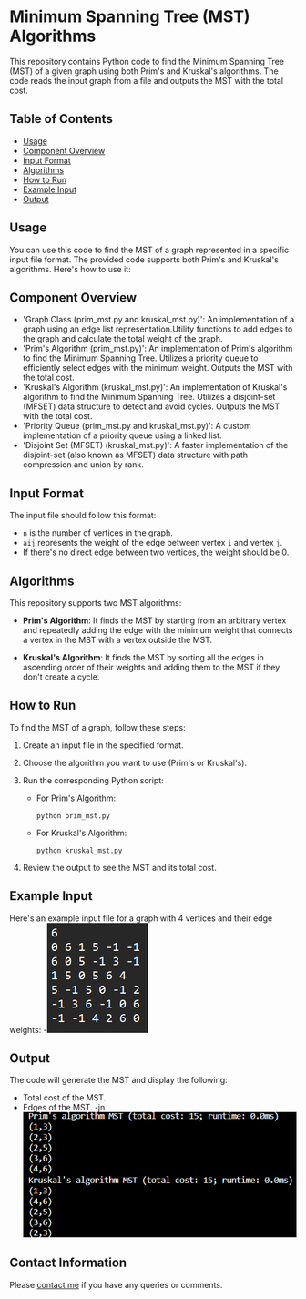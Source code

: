 # Minimum Spanning Tree (MST) Algorithms

This repository contains Python code to find the Minimum Spanning Tree (MST) of a given graph using both Prim's and Kruskal's algorithms. The code reads the input graph from a file and outputs the MST with the total cost.


## Table of Contents

- [Usage](#usage)
- [Component Overview](#component-overview)
- [Input Format](#input-format)
- [Algorithms](#algorithms)
- [How to Run](#how-to-run)
- [Example Input](#example-input)
- [Output](#output)


## Usage

You can use this code to find the MST of a graph represented in a specific input file format. The provided code supports both Prim's and Kruskal's algorithms. Here's how to use it:


## Component Overview

- 'Graph Class (prim_mst.py and kruskal_mst.py)': An implementation of a graph using an edge list representation.Utility functions to add edges to the graph and calculate the total weight of the graph.
- 'Prim's Algorithm (prim_mst.py)': An implementation of Prim's algorithm to find the Minimum Spanning Tree. 
Utilizes a priority queue to efficiently select edges with the minimum weight.
Outputs the MST with the total cost.
- 'Kruskal's Algorithm (kruskal_mst.py)': An implementation of Kruskal's algorithm to find the Minimum Spanning Tree.
Utilizes a disjoint-set (MFSET) data structure to detect and avoid cycles.
Outputs the MST with the total cost.
- 'Priority Queue (prim_mst.py and kruskal_mst.py)': A custom implementation of a priority queue using a linked list.
- 'Disjoint Set (MFSET) (kruskal_mst.py)': A faster implementation of the disjoint-set (also known as MFSET) data structure with path compression and union by rank.


## Input Format

The input file should follow this format:

- `n` is the number of vertices in the graph.
- `aij` represents the weight of the edge between vertex `i` and vertex `j`.
- If there's no direct edge between two vertices, the weight should be 0.


## Algorithms

This repository supports two MST algorithms:

- **Prim's Algorithm**: It finds the MST by starting from an arbitrary vertex and repeatedly adding the edge with the minimum weight that connects a vertex in the MST with a vertex outside the MST.

- **Kruskal's Algorithm**: It finds the MST by sorting all the edges in ascending order of their weights and adding them to the MST if they don't create a cycle.


## How to Run

To find the MST of a graph, follow these steps:

1. Create an input file in the specified format.
2. Choose the algorithm you want to use (Prim's or Kruskal's).
3. Run the corresponding Python script:

   - For Prim's Algorithm:
     ```
     python prim_mst.py
     ```

   - For Kruskal's Algorithm:
     ```
     python kruskal_mst.py
     ```

4. Review the output to see the MST and its total cost.

## Example Input

Here's an example input file for a graph with 4 vertices and their edge weights:
-![Alt text](input.png)


## Output

The code will generate the MST and display the following:

- Total cost of the MST.
- Edges of the MST.
-jn![Alt text](output.png)


## Contact Information

Please [contact me](mailto:luckyharrysingh@gmail.com) if you have any queries or comments.
